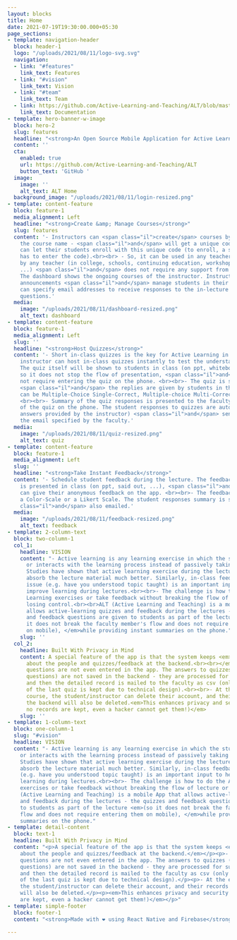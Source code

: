 ```yaml
---
layout: blocks
title: Home
date: 2021-07-19T19:30:00.000+05:30
page_sections:
- template: navigation-header
  block: header-1
  logo: "/uploads/2021/08/11/logo-svg.svg"
  navigation:
  - link: "#features"
    link_text: Features
  - link: "#vision"
    link_text: Vision
  - link: "#team"
    link_text: Team
  - link: https://github.com/Active-Learning-and-Teaching/ALT/blob/master/README.md
    link_text: Documentation
- template: hero-banner-w-image
  block: hero-2
  slug: features
  headline: "<strong>An Open Source Mobile Application for Active Learning and Teaching.</strong>"
  content: ''
  cta:
    enabled: true
    url: https://github.com/Active-Learning-and-Teaching/ALT
    button_text: 'GitHub '
  image:
    image: ''
    alt_text: ALT Home
  background_image: "/uploads/2021/08/11/login-resized.png"
- template: content-feature
  block: feature-1
  media_alignment: Left
  headline: "<strong>Create &amp; Manage Courses</strong>"
  slug: features
  content: '- Instructors can <span class="il">create</span> courses by just entering
    the course name - <span class="il">and</span> will get a unique code for it. They
    can let their students enroll with this unique code (to enroll, a student just
    has to enter the code).<br><br> - So, it can be used in any teacher-class setting
    by any teacher (in college, schools, continuing education, workshop/tutorial,
    ...) <span class="il">and</span> does not require any support from any IT infrastructure.<br><br>-
    The dashboard shows the ongoing courses of the instructor. Instructors can post
    announcements <span class="il">and</span> manage students in their courses. Instructors
    can specify email addresses to receive responses to the in-lecture quizzes/ feedback
    questions.'
  media:
    image: "/uploads/2021/08/11/dashboard-resized.png"
    alt_text: dashboard
- template: content-feature
  block: feature-1
  media_alignment: Left
  slug: ''
  headline: "<strong>Host Quizzes</strong>"
  content: '- Short in-class quizzes is the key for Active Learning in lectures. An
    instructor can host in-class quizzes instantly to test the understanding of students.
    The quiz itself will be shown to students in class (on ppt, whiteboard, ...),
    so it does not stop the flow of presentation, <span class="il">and</span> does
    not require entering the quiz on the phone. <br><br>- The quiz is started on mobile
    <span class="il">and</span> the replies are given by students in the app. Quizzes
    can be Multiple-Choice Single-Correct, Multiple-choice Multi-Correct or Alphanumeric.
    <br><br>- Summary of the quiz responses is presented to the faculty at the end
    of the quiz on the phone. The student responses to quizzes are auto-graded (if
    answers provided by the instructor) <span class="il">and</span> sent as csv to
    the email specified by the faculty.'
  media:
    image: "/uploads/2021/08/11/quiz-resized.png"
    alt_text: quiz
- template: content-feature
  block: feature-1
  media_alignment: Left
  slug: ''
  headline: "<strong>Take Instant Feedback</strong>"
  content: '- Schedule student feedback during the lecture. The feedback question
    is presented in class (on ppt, said out, ...), <span class="il">and</span> students
    can give their anonymous feedback on the app. <br><br>- The feedback can be on
    a Color-Scale or a Likert Scale. The student responses summary is shown, <span
    class="il">and</span> also emailed.'
  media:
    image: "/uploads/2021/08/11/feedback-resized.png"
    alt_text: feedback
- template: 2-column-text
  block: two-column-1
  col_1:
    headline: VISION
    content: "- Active learning is any learning exercise in which the student engages
      or interacts with the learning process instead of passively taking in the information.<br><br>-
      Studies have shown that active learning exercise during the lecture helps students
      absorb the lecture material much better. Similarly, in-class feedback on any
      issue (e.g. have you understood topic taught) is an important input to help
      improve learning during lectures.<br><br>- The challenge is how to do the Active
      Learning exercises or take feedback without breaking the flow of lecture or
      losing control.<br><br>ALT (Active Learning and Teaching) is a mobile App that
      allows active-learning quizzes and feedback during the lectures - the quizzes
      and feedback questions are given to students as part of the lecture <em>(so
      it does not break the faculty member's flow and does not require entering them
      on mobile), </em>while providing instant summaries on the phone."
    slug: ''
  col_2:
    headline: Built With Privacy in Mind
    content: A special feature of the app is that the system keeps <em>minimal information
      about the people and quizzes/feedback at the backend.<br><br></em>- The quiz/feedback
      questions are not even entered in the app. The answers to quizzes (or feedback
      questions) are not saved in the backend - they are processed for summarization,
      and then the detailed record is mailed to the faculty as csv (only the result
      of the last quiz is kept due to technical design).<br><br>- At the end of the
      course, the student/instructor can delete their account, and their records in
      the backend will also be deleted.<em>This enhances privacy and security (as
      no records are kept, even a hacker cannot get them!)</em>
    slug: ''
- template: 1-column-text
  block: one-column-1
  slug: "#vision"
  headline: VISION
  content: "- Active learning is any learning exercise in which the student engages
    or interacts with the learning process instead of passively taking in the information.<br><br>-
    Studies have shown that active learning exercise during the lecture helps students
    absorb the lecture material much better. Similarly, in-class feedback on any issue
    (e.g. have you understood topic taught) is an important input to help improve
    learning during lectures.<br><br>- The challenge is how to do the Active Learning
    exercises or take feedback without breaking the flow of lecture or losing control.<br><br>ALT
    (Active Learning and Teaching) is a mobile App that allows active-learning quizzes
    and feedback during the lectures - the quizzes and feedback questions are given
    to students as part of the lecture <em>(so it does not break the faculty member's
    flow and does not require entering them on mobile), </em>while providing instant
    summaries on the phone."
- template: detail-content
  block: text-1
  headline: Built With Privacy in Mind
  content: "<p>A special feature of the app is that the system keeps <em>minimal information
    about the people and quizzes/feedback at the backend.</em></p><p>- The quiz/feedback
    questions are not even entered in the app. The answers to quizzes (or feedback
    questions) are not saved in the backend - they are processed for summarization,
    and then the detailed record is mailed to the faculty as csv (only the result
    of the last quiz is kept due to technical design).</p><p>- At the end of the course,
    the student/instructor can delete their account, and their records in the backend
    will also be deleted.</p><p><em>This enhances privacy and security (as no records
    are kept, even a hacker cannot get them!)</em></p>"
- template: simple-footer
  block: footer-1
  content: "<strong>Made with ❤︎ using React Native and Firebase</strong>"

---
```

